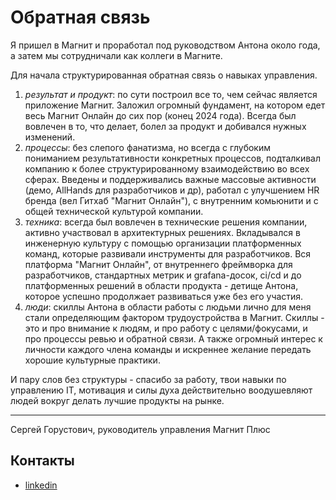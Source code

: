 # Обратная связь
Я пришел в Магнит и проработал под руководством Антона около года, а затем мы сотрудничали как коллеги в Магните.

Для начала структурированная обратная связь о навыках управления.
1) *результат и продукт*: по сути построил все то, чем сейчас является приложение Магнит. Заложил огромный фундамент, на котором едет весь Магнит Онлайн до сих пор (конец 2024 года). Всегда был вовлечен в то, что делает, болел за продукт и добивался нужных изменений.
2) *процессы*: без слепого фанатизма, но всегда с глубоким пониманием результативности конкретных процессов, подталкивал компанию к более структурированному взаимодействию во всех сферах. Введены и поддерживались важные массовые активности (демо, AllHands для разработчиков и др), работал с улучшением HR бренда (вел Гитхаб "Магнит Онлайн"), с внутренним комьюнити и с общей технической культурой компании.
3) *техника*: всегда был вовлечен в технические решения компании, активно участвовал в архитектурных решениях. Вкладывался в инженерную культуру с помощью организации платформенных команд, которые развивали инструменты для разработчиков.
Вся платформа "Магнит Онлайн", от внутреннего фреймворка для разработчиков, стандартных метрик и grafana-досок, ci/cd и до платформенных решений в области продукта - детище Антона, которое успешно продолжает развиваться уже без его участия.
4) *люди*: скиллы Антона в области работы с людьми лично для меня стали определяющим фактором трудоустройства в Магнит. Скиллы - это и про внимание к людям, и про работу с целями/фокусами, и про процессы ревью и обратной связи. А также огромный интерес к личности каждого члена команды и искреннее желание передать хорошие культурные практики.

И пару слов без структуры - спасибо за работу, твои навыки по управлению IT, мотивация и силы духа действительно воодушевляют людей вокруг делать лучшие продукты на рынке.

---

Сергей Горустович, руководитель управления Магнит Плюс

## Контакты
- [linkedin](https://www.linkedin.com/in/valentin-schitov-25993814/)

